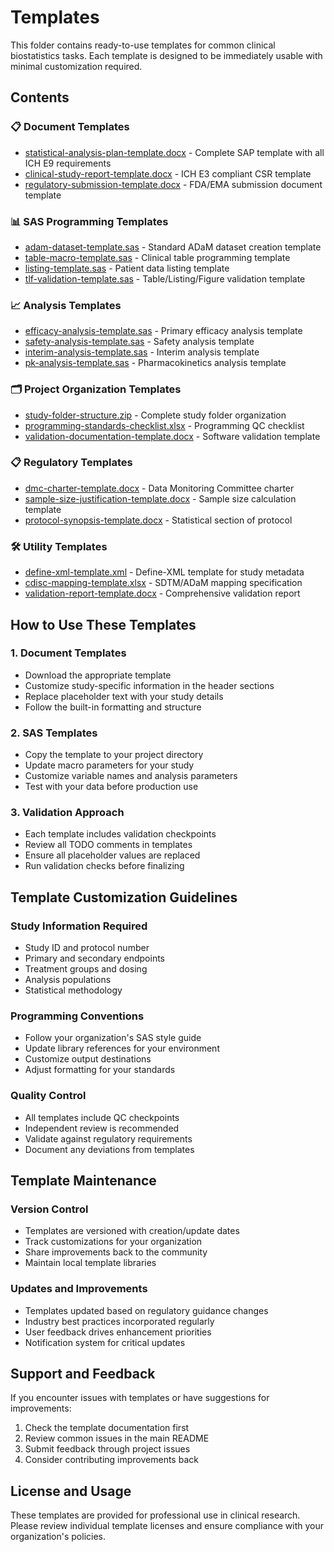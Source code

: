 # Templates

This folder contains ready-to-use templates for common clinical biostatistics tasks. Each template is designed to be immediately usable with minimal customization required.

## Contents

### 📋 Document Templates
- [statistical-analysis-plan-template.docx](statistical-analysis-plan-template.docx) - Complete SAP template with all ICH E9 requirements
- [clinical-study-report-template.docx](clinical-study-report-template.docx) - ICH E3 compliant CSR template
- [regulatory-submission-template.docx](regulatory-submission-template.docx) - FDA/EMA submission document template

### 📊 SAS Programming Templates
- [adam-dataset-template.sas](adam-dataset-template.sas) - Standard ADaM dataset creation template
- [table-macro-template.sas](table-macro-template.sas) - Clinical table programming template
- [listing-template.sas](listing-template.sas) - Patient data listing template
- [tlf-validation-template.sas](tlf-validation-template.sas) - Table/Listing/Figure validation template

### 📈 Analysis Templates
- [efficacy-analysis-template.sas](efficacy-analysis-template.sas) - Primary efficacy analysis template
- [safety-analysis-template.sas](safety-analysis-template.sas) - Safety analysis template
- [interim-analysis-template.sas](interim-analysis-template.sas) - Interim analysis template
- [pk-analysis-template.sas](pk-analysis-template.sas) - Pharmacokinetics analysis template

### 🗂️ Project Organization Templates
- [study-folder-structure.zip](study-folder-structure.zip) - Complete study folder organization
- [programming-standards-checklist.xlsx](programming-standards-checklist.xlsx) - Programming QC checklist
- [validation-documentation-template.docx](validation-documentation-template.docx) - Software validation template

### 📋 Regulatory Templates
- [dmc-charter-template.docx](dmc-charter-template.docx) - Data Monitoring Committee charter
- [sample-size-justification-template.docx](sample-size-justification-template.docx) - Sample size calculation template
- [protocol-synopsis-template.docx](protocol-synopsis-template.docx) - Statistical section of protocol

### 🛠️ Utility Templates
- [define-xml-template.xml](define-xml-template.xml) - Define-XML template for study metadata
- [cdisc-mapping-template.xlsx](cdisc-mapping-template.xlsx) - SDTM/ADaM mapping specification
- [validation-report-template.docx](validation-report-template.docx) - Comprehensive validation report

## How to Use These Templates

### 1. Document Templates
- Download the appropriate template
- Customize study-specific information in the header sections
- Replace placeholder text with your study details
- Follow the built-in formatting and structure

### 2. SAS Templates
- Copy the template to your project directory
- Update macro parameters for your study
- Customize variable names and analysis parameters
- Test with your data before production use

### 3. Validation Approach
- Each template includes validation checkpoints
- Review all TODO comments in templates
- Ensure all placeholder values are replaced
- Run validation checks before finalizing

## Template Customization Guidelines

### Study Information Required
- Study ID and protocol number
- Primary and secondary endpoints
- Treatment groups and dosing
- Analysis populations
- Statistical methodology

### Programming Conventions
- Follow your organization's SAS style guide
- Update library references for your environment
- Customize output destinations
- Adjust formatting for your standards

### Quality Control
- All templates include QC checkpoints
- Independent review is recommended
- Validate against regulatory requirements
- Document any deviations from templates

## Template Maintenance

### Version Control
- Templates are versioned with creation/update dates
- Track customizations for your organization
- Share improvements back to the community
- Maintain local template libraries

### Updates and Improvements
- Templates updated based on regulatory guidance changes
- Industry best practices incorporated regularly
- User feedback drives enhancement priorities
- Notification system for critical updates

## Support and Feedback

If you encounter issues with templates or have suggestions for improvements:
1. Check the template documentation first
2. Review common issues in the main README
3. Submit feedback through project issues
4. Consider contributing improvements back

## License and Usage

These templates are provided for professional use in clinical research. Please review individual template licenses and ensure compliance with your organization's policies.